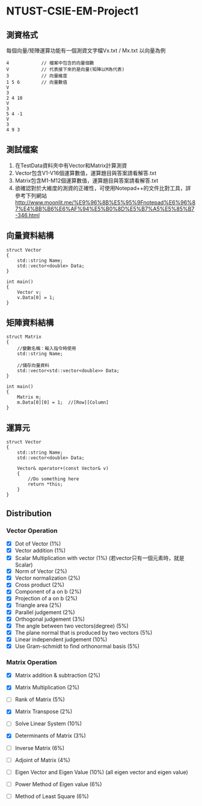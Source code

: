 # NTUST-CSIE-EM-Project1

## 測資格式
每個向量/矩陣運算功能有一個測資文字檔Vx.txt / Mx.txt
以向量為例

```
4            // 檔案中包含的向量個數
V            // 代表接下來的是向量(矩陣以M為代表)
3            // 向量維度
1 5 6        // 向量數值
V
3
2 4 10
V
3
5 4 -1
V
3
4 9 3

```

## 測試檔案
1. 在TestData資料夾中有Vector和Matrix計算測資
2. Vector包含V1-V16個運算數值，運算題目與答案請看解答.txt
3. Matrix包含M1-M12個運算數值，運算題目與答案請看解答.txt 
4. 欲確認對於大維度的測資的正確性，可使用Notepad++的文件比對工具，詳參考下列網站
http://www.moonlit.me/%E9%96%8B%E5%95%9Fnotepad%E6%96%87%E4%BB%B6%E6%AF%94%E5%B0%8D%E5%B7%A5%E5%85%B7-346.html

## 向量資料結構
```language=C++
struct Vector
{
    std::string Name;
    std::vector<double> Data;
}

int main()
{
    Vector v;
    v.Data[0] = 1;
}
```

## 矩陣資料結構
```language=C++
struct Matrix
{
    //變數名稱：輸入指令時使用
    std::string Name;
    
    //儲存向量資料
    std::vector<std::vector<double>> Data;  
}

int main()
{
    Matrix m;
    m.Data[0][0] = 1;  //[Row][Column]
}

```
## 運算元
```language=C++
struct Vector
{
    std::string Name;
    std::vector<double> Data;
    
    Vector& operator+(const Vector& v)
    {
        //Do something here
        return *this;
    }
}
```

## Distribution

### Vector Operation
- [x] Dot of Vector (1%)
- [x] Vector addition (1%)
- [x] Scalar Multiplication with vector (1%) (若vector只有一個元素時，就是Scalar)
- [x] Norm of Vector (2%)
- [x] Vector normalization (2%)
- [x] Cross product (2%)
- [x] Component of a on b (2%)
- [x] Projection of a on b (2%)
- [x] Triangle area (2%)
- [x] Parallel judgement (2%)
- [x] Orthogonal judgement (3%)
- [x] The angle between two vectors(degree) (5%)
- [x] The plane normal that is produced by two vectors (5%)
- [x] Linear independent judgement (10%)
- [x] Use Gram-schmidt to find orthonormal basis (5%)

### Matrix Operation
- [x] Matrix addition & subtraction (2%)
- [x] Matrix Multiplication (2%)
- [ ] Rank of Matrix (5%)
- [x] Matrix Transpose (2%)
- [ ] Solve Linear System (10%)
- [x] Determinants of Matrix (3%)
- [ ] Inverse Matrix (6%)
- [ ] Adjoint of Matrix (4%)
- [ ] Eigen Vector and Eigen Value (10%) (all eigen vector and eigen value)
- [ ] Power Method of Eigen value (6%)
- [ ] Method of Least Square (6%)

